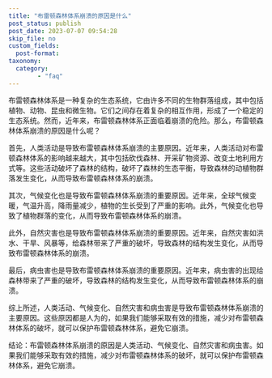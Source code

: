 ```yaml
---
title: "布雷顿森林体系崩溃的原因是什么"
post_status: publish
post_date: 2023-07-07 09:54:28
skip_file: no
custom_fields: 
  post-format: 
taxonomy:
  category:
        - "faq"
---
```


布雷顿森林体系是一种复杂的生态系统，它由许多不同的生物群落组成，其中包括植物、动物、昆虫和微生物。它们之间存在着复杂的相互作用，形成了一个稳定的生态系统。然而，近年来，布雷顿森林体系正面临着崩溃的危险。那么，布雷顿森林体系崩溃的原因是什么呢？

首先，人类活动是导致布雷顿森林体系崩溃的主要原因。近年来，人类活动对布雷顿森林体系的影响越来越大，其中包括砍伐森林、开采矿物资源、改变土地利用方式等。这些活动破坏了森林的结构，破坏了森林的生态平衡，导致森林的动植物群落发生变化，从而导致布雷顿森林体系的崩溃。

其次，气候变化也是导致布雷顿森林体系崩溃的重要原因。近年来，全球气候变暖，气温升高，降雨量减少，植物的生长受到了严重的影响。此外，气候变化也导致了植物群落的变化，从而导致布雷顿森林体系的崩溃。

此外，自然灾害也是导致布雷顿森林体系崩溃的重要原因。近年来，自然灾害如洪水、干旱、风暴等，给森林带来了严重的破坏，导致森林的结构发生变化，从而导致布雷顿森林体系的崩溃。

最后，病虫害也是导致布雷顿森林体系崩溃的重要原因。近年来，病虫害的出现给森林带来了严重的破坏，导致森林的结构发生变化，从而导致布雷顿森林体系的崩溃。

综上所述，人类活动、气候变化、自然灾害和病虫害是导致布雷顿森林体系崩溃的主要原因。这些原因都是人为的，如果我们能够采取有效的措施，减少对布雷顿森林体系的破坏，就可以保护布雷顿森林体系，避免它崩溃。

结论：布雷顿森林体系崩溃的原因是人类活动、气候变化、自然灾害和病虫害。如果我们能够采取有效的措施，减少对布雷顿森林体系的破坏，就可以保护布雷顿森林体系，避免它崩溃。

